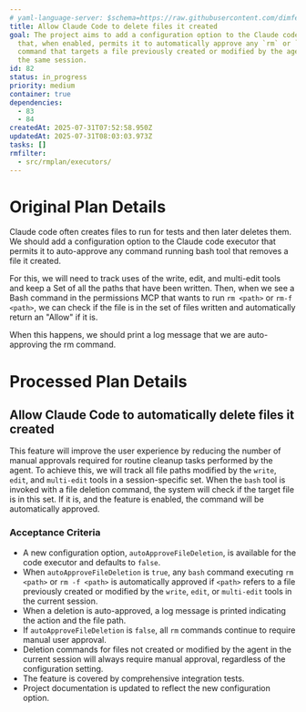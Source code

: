 ```yaml
---
# yaml-language-server: $schema=https://raw.githubusercontent.com/dimfeld/llmutils/main/schema/rmplan-plan-schema.json
title: Allow Claude Code to delete files it created
goal: The project aims to add a configuration option to the Claude code executor
  that, when enabled, permits it to automatically approve any `rm` or `rm -f`
  command that targets a file previously created or modified by the agent within
  the same session.
id: 82
status: in_progress
priority: medium
container: true
dependencies:
  - 83
  - 84
createdAt: 2025-07-31T07:52:58.950Z
updatedAt: 2025-07-31T08:03:03.973Z
tasks: []
rmfilter:
  - src/rmplan/executors/
---
```


# Original Plan Details

Claude code often creates files to run for tests and then later deletes them. We should add a configuration option to the Claude code executor that permits it to auto-approve any command running bash tool that removes a file it created.

For this, we will need to track uses of the write, edit, and multi-edit tools and keep a Set of all the paths that have been written. Then, when we see a Bash command in the permissions MCP that wants to run `rm <path>` or `rm-f <path>`, we can check if the file is in the set of files written and automatically return an "Allow" if it is. 

When this happens, we should print a log message that we are auto-approving the rm command.

# Processed Plan Details

## Allow Claude Code to automatically delete files it created

This feature will improve the user experience by reducing the number of manual approvals required for routine cleanup tasks performed by the agent. To achieve this, we will track all file paths modified by the `write`, `edit`, and `multi-edit` tools in a session-specific set. When the `bash` tool is invoked with a file deletion command, the system will check if the target file is in this set. If it is, and the feature is enabled, the command will be automatically approved.

### Acceptance Criteria
- A new configuration option, `autoApproveFileDeletion`, is available for the code executor and defaults to `false`.
- When `autoApproveFileDeletion` is `true`, any `bash` command executing `rm <path>` or `rm -f <path>` is automatically approved if `<path>` refers to a file previously created or modified by the `write`, `edit`, or `multi-edit` tools in the current session.
- When a deletion is auto-approved, a log message is printed indicating the action and the file path.
- If `autoApproveFileDeletion` is `false`, all `rm` commands continue to require manual user approval.
- Deletion commands for files not created or modified by the agent in the current session will always require manual approval, regardless of the configuration setting.
- The feature is covered by comprehensive integration tests.
- Project documentation is updated to reflect the new configuration option.
